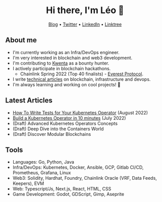 <h1 align="center">Hi there, I'm Léo 👋</h2>
<p align="center">
  <a href="https://medium.com/@leovct">Blog</a> •
  <a href="https://twitter.com/leoovct">Twitter</a> •
  <a href="https://www.linkedin.com/in/vincentleo/">LinkedIn</a> •
  <a href="https://linktr.ee/leovct">Linktree</a>
</p>

## About me
- I'm currently working as an Infra/DevOps engineer.
- I'm very interested in blockchain and web3 development.
- I'm contributing to [Kwenta](https://kwenta.io/) as a bounty hunter.
- I actively participate in blockchain hackathons.
  - Chainlink Spring 2022 (Top 40 finalists) - [Everest Protocol](https://github.com/Everest-Option-Exchange-Team).
- I write [technical articles](https://medium.com/@leovct) on blockchain, infrastructure and devops.
- I'm always learning and working on cool projects! 🌱

## Latest Articles
- [How To Write Tests for Your Kubernetes Operator](https://medium.com/better-programming/write-tests-for-your-kubernetes-operator-d3d6a9530840) (August 2022)
- [Build a Kubernetes Operator in 10 minutes](https://betterprogramming.pub/build-a-kubernetes-operator-in-10-minutes-11eec1492d30) (July 2022)
- (Draft) Advanced Kubernetes Operators Concepts
- (Draft) Deep Dive into the Containers World
- (Draft) Discover Modular Blockchains

## Tools
- Languages: Go, Python, Java
- Infra/DevOps: Kubernetes, Docker, Ansible, GCP, Gitlab CI/CD, Prometheus, Grafana, Linux
- Web3: Solidity, Hardhat, Foundry, Chainlink Oracle (VRF, Data Feeds, Keepers), EVM
- Web: Typescript/Js, Next.js, React, HTML, CSS
- Game Development: Godot, GDScript, Gimp, Aseprite

